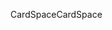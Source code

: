 <span data-ttu-id="1f1ca-101">CardSpace</span><span class="sxs-lookup"><span data-stu-id="1f1ca-101">CardSpace</span></span>